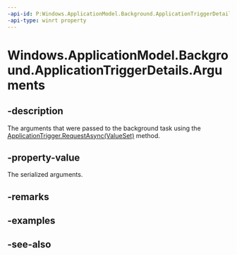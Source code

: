 ----api-id: P:Windows.ApplicationModel.Background.ApplicationTriggerDetails.Arguments
-api-type: winrt property
---<!-- Property syntaxpublic Windows.Foundation.Collections.ValueSet Arguments { get; }--># Windows.ApplicationModel.Background.ApplicationTriggerDetails.Arguments## -descriptionThe arguments that were passed to the background task using the [ApplicationTrigger.RequestAsync(ValueSet)](applicationtrigger_requestasync_1089362155.md) method.## -property-valueThe serialized arguments.## -remarks## -examples## -see-also